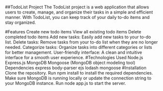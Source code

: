 ##TodoList Project
The TodoList project is a web application that allows users to create, manage, and organize their tasks in a simple and efficient manner. With TodoList, you can keep track of your daily to-do items and stay organized.

#Features
Create new todo items
View all existing todo items
Delete completed todo items
Add new tasks: Easily add new tasks to your to-do list.
Delete tasks: Remove tasks from your to-do list when they are no longer needed.
Categorize tasks: Organize tasks into different categories or lists for better management.
User-friendly interface: A clean and intuitive interface for a smooth user experience.
#Technologies Used
Node.js
Express.js
MongoDB
Mongoose (MongoDB object modeling tool)
Dependencies
express
body-parser
ejs
lodash
mongoose
#Installation
Clone the repository.
Run npm install to install the required dependencies.
Make sure MongoDB is running locally or update the connection string to your MongoDB instance.
Run node app.js to start the server.
